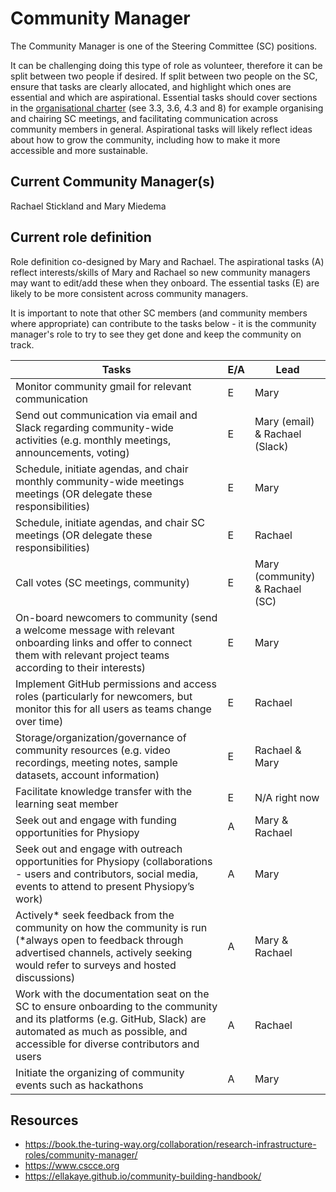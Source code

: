 # Community Manager

The Community Manager is one of the Steering Committee (SC) positions. 

It can be challenging doing this type of role as volunteer, therefore it can be split between two people if desired. If split between two people on the SC, ensure that tasks are clearly allocated, and highlight which ones are essential and which are aspirational. Essential tasks should cover sections in the [organisational charter](CHARTER.md) (see 3.3, 3.6, 4.3 and 8) for example organising and chairing SC meetings, and facilitating communication across community members in general. Aspirational tasks will likely reflect ideas about how to grow the community, including how to make it more accessible and more sustainable.

## Current Community Manager(s)

Rachael Stickland and Mary Miedema

## Current role definition 

Role definition co-designed by Mary and Rachael. The aspirational tasks (A) reflect interests/skills of Mary and Rachael so new community managers may want to edit/add these when they onboard. The essential tasks (E) are likely to be more consistent across community managers.

It is important to note that other SC members (and community members where appropriate) can contribute to the tasks below - it is the community manager's role to try to see they get done and keep the community on track. 

| Tasks | E/A | Lead |
|-------|-----|------|
| Monitor community gmail for relevant communication |E | Mary |
| Send out communication via email and Slack regarding community-wide activities (e.g. monthly meetings, announcements, voting) | E | Mary (email) & Rachael (Slack) |
| Schedule, initiate agendas, and chair monthly community-wide meetings meetings (OR delegate these responsibilities) | E | Mary |
| Schedule, initiate agendas, and chair SC meetings (OR delegate these responsibilities) | E | Rachael |
| Call votes (SC meetings, community) | E | Mary (community) & Rachael (SC) |
| On-board newcomers to community (send a welcome message with relevant onboarding links and offer to connect them with relevant project teams according to their interests) | E | Mary |
| Implement GitHub permissions and access roles (particularly for newcomers, but monitor this for all users as teams change over time) | E | Rachael |
| Storage/organization/governance of community resources (e.g. video recordings, meeting notes, sample datasets, account information) | E | Rachael & Mary |
| Facilitate knowledge transfer with the learning seat member | E | N/A right now
| Seek out and engage with funding opportunities for Physiopy | A | Mary & Rachael |
| Seek out and engage with outreach opportunities for Physiopy (collaborations - users and contributors, social media, events to attend to present Physiopy’s work) | A | Mary |
| Actively* seek feedback from the community on how the community is run (*always open to feedback through advertised channels, actively seeking would refer to surveys and hosted discussions) | A | Mary & Rachael |
| Work with the documentation seat on the SC to ensure onboarding to the community and its platforms (e.g. GitHub, Slack) are automated as much as possible, and accessible for diverse contributors and users | A | Rachael |
| Initiate the organizing of community events such as hackathons | A | Mary |

## Resources

- https://book.the-turing-way.org/collaboration/research-infrastructure-roles/community-manager/
- https://www.cscce.org
- https://ellakaye.github.io/community-building-handbook/









